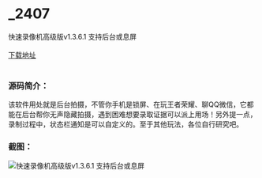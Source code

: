 # _2407
快速录像机高级版v1.3.6.1 支持后台或息屏
<br/></br>
[下载地址](https://www.uuid2.com/2407.html "下载地址")
<br/></br>
<h3>源码简介：</h3>
<p>该软件用处就是后台拍摄，不管你手机是锁屏、在玩王者荣耀、聊QQ微信，它都能在后台帮你无声隐藏拍摄，遇到困难想要录取证据可以派上用场！另外提一点，录制过程中，状态栏通知是可以自定义的。至于其他玩法，各位自行研究吧。<p>
<h3>截图：</h3>
<img src="https://www.uuid2.com/wp-content/uploads/img/202107/6142db9848.png" alt="快速录像机高级版v1.3.6.1 支持后台或息屏">

